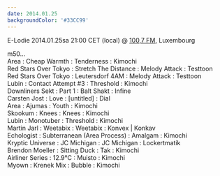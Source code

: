```yaml
---
date: 2014.01.25
backgroundColor: '#33CC99'
---
```


E-Lodie 2014.01.25sa 21:00 CET (local) @ [100,7 FM](http://www.100komma7.lu/), Luxembourg  

m50...  
Area : Cheap Warmth : Tenderness : Kimochi  
Red Stars Over Tokyo : Stretch The Distance : Melody Attack : Testtoon  
Red Stars Over Tokyo : Leutersdorf 4AM : Melody Attack : Testtoon  
Lubin : Contact Attempt #3 : Threshold : Kimochi  
Downliners Sekt : Part 1 : Balt Shakt : Infine  
Carsten Jost : Love : \[untitled\] : Dial  
Area : Ajumas : Youth : Kimochi  
Skookum : Knees : Knees : Kimochi  
Lubin : Monotuber : Threshold : Kimochi  
Martin Jarl : Weetabix : Weetabix : Konvex | Konkav  
Echologist : Subterranean (Area Process) : Amalgam : Kimochi  
Kryptic Universe : JC Michigan : JC Michigan : Lockertmatik  
Brendon Moeller : Sitting Duck : Tak : Kimochi  
Airliner Series : 12.9°C : Muisto : Kimochi  
Myown : Krenek Mix : Bubble : Kimochi